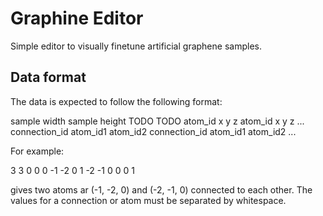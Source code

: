 # Graphine Editor
Simple editor to visually finetune artificial graphene samples.

## Data format
The data is expected to follow the following format:

sample width
sample height
TODO
TODO
atom_id x y z
atom_id x y z
...
connection_id atom_id1 atom_id2
connection_id atom_id1 atom_id2
...

For example:

3
3
0
0
0	-1	-2	0
1	-2	-1	0
0	0	1

gives two atoms ar (-1, -2, 0) and (-2, -1, 0) connected to each other.
The values for a connection or atom must be separated by whitespace.